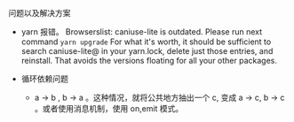 问题以及解决方案

- yarn 报错。 Browserslist: caniuse-lite is outdated. Please run next command `yarn upgrade`
  For what it's worth, it should be sufficient to search caniuse-lite@ in your yarn.lock, delete just those entries, and reinstall. That avoids the versions floating for all your other packages.

- 循环依赖问题
  - a -> b , b -> a 。这种情况，就将公共地方抽出一个 c, 变成 a -> c, b -> c 。或者使用消息机制，使用 on,emit 模式。
